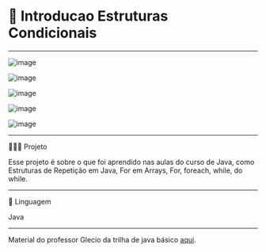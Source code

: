 # 🚀 Introducao Estruturas Condicionais
****************************************************************************************************

![image](https://github.com/chritianegozza/IntroducaoEstruturasCondicionais/assets/72118415/01a6185a-5d63-4718-819d-8b47c88450f2)

![image](https://github.com/chritianegozza/IntroducaoEstruturasCondicionais/assets/72118415/dfc07d67-63be-421c-af05-6d0d628b4718)

![image](https://github.com/chritianegozza/IntroducaoEstruturasCondicionais/assets/72118415/c2aaab83-1863-4f31-ab1a-8976be23a178)

![image](https://github.com/chritianegozza/IntroducaoEstruturasCondicionais/assets/72118415/52736396-03c2-4228-a8a9-6ede4e022e5a)

![image](https://github.com/chritianegozza/IntroducaoEstruturasCondicionais/assets/72118415/90258b7b-d08b-4d47-bfc4-96c69342651c)


*****************************************************************************************************
👩🏻‍💻 Projeto

Esse projeto é sobre o que foi aprendido nas aulas do curso de Java, como Estruturas de Repetição em Java, 
For em Arrays, For, foreach, while, do while.

*******************************************************************************************************
🧩 Linguagem

Java 
******************************************************************************************************

Material do professor Glecio da trilha de java básico [aqui](https://github.com/digitalinnovationone/trilha-java-basico).
